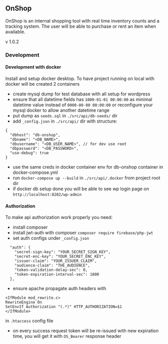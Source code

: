## OnShop

OnShop is an internal shopping tool with real time inventory counts and a tracking system. The user will be able to purchase or rent an item when available.

v 1.0.2

### Development

#### Development with docker

Install and setup docker desktop. To have project running on local with docker will be created 2 containers

- create mysql dump for test database with all setup for wordpress
- ensure that all datetime fields has `1000-01-01 00:00:00` as minimal datetime value instead of `0000-00-00 00:00:00` or reconfigure your mysql docker to allow another datetime range
- put dump as `seeds.sql` in `./src/api/db-seeds/` dir
- add `_config.json` in `./src/api/` dir with structure:
```
{
  "dbhost": "db-onshop",
  "dbname": "<DB_NAME>",
  "dbusername": "<DB_USER_NAME>", // for dev use root
  "dbpassword": "<DB_PASSWORD>",
  "use-debug": true
}
```
- use the same creds in docker container env for db-onshop container in docker-compose.yml
- run `docker-compose up --build` in `./src/api/.docker` from project root dir
- if docker db setup done you will be able to see wp login page on `http://localhost:8202/wp-admin`

#### Authorization 
To make api authorization work properly you need:
- install composer
- install jwt-auth with composer `composer require firebase/php-jwt`
- set auth configs under `_config.json`
```
  "auth": {
    "secret-sign-key": "YOUR_SECRET_SIGN_KEY",
    "secret-enc-key": "YOUR_SECRET_ENC_KEY",
    "issuer-claim": "YOUR_ISSUER_CLAIM",
    "audience-claim": "THE_AUDIENCE",
    "token-validation-delay-sec": 0,
    "token-expiration-interval-sec": 1800
  },
```
- ensure apache propagate auth headers with 
```
<IfModule mod_rewrite.c>
RewriteEngine On
SetEnvIf Authorization "(.*)" HTTP_AUTHORIZATION=$1
</IfModule>
```
in `.htaccess` config file
- on every success request token will be re-issued with new expiration time,
you will get it with `OS_Bearer` response header
